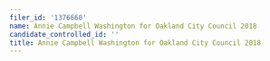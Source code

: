 ```yaml
---
filer_id: '1376660'
name: Annie Campbell Washington for Oakland City Council 2018
candidate_controlled_id: ''
title: Annie Campbell Washington for Oakland City Council 2018
---
```

